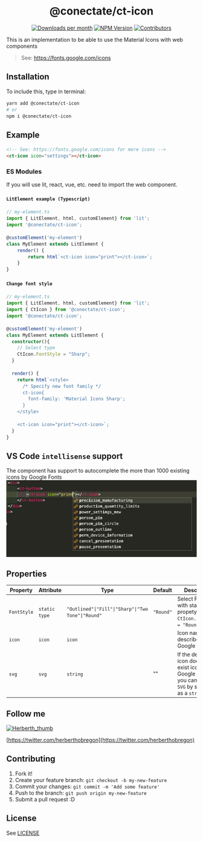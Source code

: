 <h1 align="center">@conectate/ct-icon</h1>

<p align="center">
	<a href="https://npmcharts.com/compare/@conectate/ct-icon?minimal=true"><img alt="Downloads per month" src="https://img.shields.io/npm/dm/@conectate/ct-icon.svg" height="20"/></a>
	<a href="https://www.npmjs.com/package/@conectate/ct-icon"><img alt="NPM Version" src="https://img.shields.io/npm/v/@conectate/ct-icon.svg" height="20"/></a>
	<a href="https://github.com/conectate/ct-elements/graphs/contributors"><img alt="Contributors" src="https://img.shields.io/github/contributors/conectate/ct-elements.svg" height="20"/></a>
</p>

This is an implementation to be able to use the Material Icons with web components

> See: https://fonts.google.com/icons

## Installation

To include this, type in terminal:

```sh
yarn add @conectate/ct-icon
# or
npm i @conectate/ct-icon
```

## Example

```html
<!-- See: https://fonts.google.com/icons for more icons -->
<ct-icon icon="settings"></ct-icon>
```

### ES Modules
If you will use lit, react, vue, etc. need to import the web component.

#### `LitElement example (Typescript)`

```ts
// my-element.ts
import { LitElement, html, customElement} from 'lit';
import '@conectate/ct-icon';

@customElement('my-element')
class MyElement extends LitElement {
    render() {
        return html`<ct-icon icon="print"></ct-icon>`;
    }
}
```

#### `Change font style`

```ts
// my-element.ts
import { LitElement, html, customElement} from 'lit';
import { CtIcon } from '@conectate/ct-icon';
import '@conectate/ct-icon';

@customElement('my-element')
class MyElement extends LitElement {
  constructor(){
    // Select type
    CtIcon.FontStyle = "Sharp";
  }

  render() {
    return html`<style>
      /* Specify new font family */
      ct-icon{
        font-family: 'Material Icons Sharp';
      }
    </style>

    <ct-icon icon="print"></ct-icon>`;
  }
}
```

## VS Code `intellisense` support

The component has support to autocomplete the more than 1000 existing icons by Google Fonts
![Visual Sttudio Code intellisense support](https://raw.githubusercontent.com/Conectate/ct-elements/master/images/vscode-intellisense.png)

## Properties

| Property    | Attribute     | Type                                               | Default   | Description                                                                                               |
| ----------- | ------------- | -------------------------------------------------- | --------- | --------------------------------------------------------------------------------------------------------- |
| `FontStyle` | `static type` | `"Outlined"\|"Fill"\|"Sharp"\|"Two Tone"\|"Round"` | `"Round"` | Select Font Style with static propety - `CtIcon.FontStyle = "Round"`                                     |
| `icon`      | `icon`        | `icon`                                             |           | Icon name described in Google Fonts                                                                       |
| `svg`       | `svg`         | `string`                                           | ""        | If the desired icon does not exist icon in Google Fonts, you can use an `SVG` by sending it as a `string` |

## Follow me

[![Herberth_thumb](https://user-images.githubusercontent.com/6503845/74269077-8bc2e100-4cce-11ea-8a6f-1ba34b8b5cf2.jpg)](https://twitter.com/herberthobregon)

[https://twitter.com/herberthobregon](https://twitter.com/herberthobregon)

## Contributing

1. Fork it!
2. Create your feature branch: `git checkout -b my-new-feature`
3. Commit your changes: `git commit -m 'Add some feature'`
4. Push to the branch: `git push origin my-new-feature`
5. Submit a pull request :D

## License

See [LICENSE](/LICENSE)
